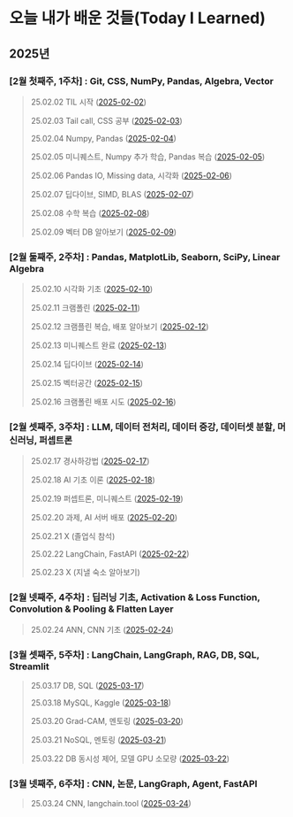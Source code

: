 # 오늘 내가 배운 것들(Today I Learned)

## 2025년

### [2월 첫째주, 1주차] : Git, CSS, NumPy, Pandas, Algebra, Vector
> 25.02.02 TIL 시작 ([2025-02-02](https://github.com/100-hours-a-week/logan.L-til/blob/main/FEB/2025-02-02.md))
> 
> 25.02.03 Tail call, CSS 공부 ([2025-02-03](https://github.com/100-hours-a-week/logan.L-til/blob/main/FEB/2025-02-03.md))
> 
> 25.02.04 Numpy, Pandas ([2025-02-04](https://github.com/100-hours-a-week/logan.L-til/blob/main/FEB/2025-02-04.md))
> 
> 25.02.05 미니퀘스트, Numpy 추가 학습, Pandas 복습 ([2025-02-05](https://github.com/100-hours-a-week/logan.L-til/blob/main/FEB/2025-02-05.md))
> 
> 25.02.06 Pandas IO, Missing data, 시각화 ([2025-02-06](https://github.com/100-hours-a-week/logan.L-til/blob/main/FEB/2025-02-06.md))
> 
> 25.02.07 딥다이브, SIMD, BLAS ([2025-02-07](https://github.com/100-hours-a-week/logan.L-til/blob/main/FEB/2025-02-07.md))
> 
> 25.02.08 수학 복습 ([2025-02-08](https://github.com/100-hours-a-week/logan.L-til/blob/main/FEB/2025-02-08.md))
> 
> 25.02.09 벡터 DB 알아보기 ([2025-02-09](https://github.com/100-hours-a-week/logan.L-til/blob/main/FEB/2025-02-09.md)) 


### [2월 둘째주, 2주차] : Pandas, MatplotLib, Seaborn, SciPy, Linear Algebra
> 25.02.10 시각화 기초 ([2025-02-10](https://github.com/100-hours-a-week/logan.L-til/blob/main/FEB/2025-02-10.md))
> 
> 25.02.11 크램폴린 ([2025-02-11](https://github.com/100-hours-a-week/logan.L-til/blob/main/FEB/2025-02-11.md))
>
> 25.02.12 크램플린 복습, 배포 알아보기 ([2025-02-12](https://github.com/100-hours-a-week/logan.L-til/blob/main/FEB/2025-02-12.md))
>
> 25.02.13 미니퀘스트 완료 ([2025-02-13](https://github.com/100-hours-a-week/logan.L-til/blob/main/FEB/2025-02-13.md))
>
> 25.02.14 딥다이브 ([2025-02-14](https://github.com/100-hours-a-week/logan.L-til/blob/main/FEB/2025-02-14.md))
>
> 25.02.15 벡터공간 ([2025-02-15](https://github.com/100-hours-a-week/logan.L-til/blob/main/FEB/2025-02-15.md))
>
> 25.02.16 크램폴린 배포 시도 ([2025-02-16](https://github.com/100-hours-a-week/logan.L-til/blob/main/FEB/2025-02-16.md))


### [2월 셋째주, 3주차] : LLM, 데이터 전처리, 데이터 증강, 데이터셋 분할, 머신러닝, 퍼셉트론
> 25.02.17 경사하강법 ([2025-02-17](https://github.com/100-hours-a-week/logan.L-til/blob/main/FEB/2025-02-17.md))
>
> 25.02.18 AI 기초 이론 ([2025-02-18](https://github.com/100-hours-a-week/logan.L-til/blob/main/FEB/2025-02-18.md))
>
> 25.02.19 퍼셉트론, 미니퀘스트 ([2025-02-19](https://github.com/100-hours-a-week/logan.L-til/blob/main/FEB/2025-02-19.md))
>
> 25.02.20 과제, AI 서버 배포 ([2025-02-20](https://github.com/100-hours-a-week/logan.L-til/blob/main/FEB/2025-02-20.md))
>
> 25.02.21 X (졸업식 참석)
>
> 25.02.22 LangChain, FastAPI ([2025-02-22](https://github.com/100-hours-a-week/logan.L-til/blob/main/FEB/2025-02-22.md))
>
> 25.02.23 X (지낼 숙소 알아보기)


### [2월 넷째주, 4주차] : 딥러닝 기초, Activation & Loss Function, Convolution & Pooling & Flatten Layer
> 25.02.24 ANN, CNN 기초 ([2025-02-24](https://github.com/100-hours-a-week/logan.L-til/blob/main/FEB/2025-02-24.md))


### [3월 셋째주, 5주차] : LangChain, LangGraph, RAG, DB, SQL, Streamlit
> 25.03.17 DB, SQL ([2025-03-17](https://github.com/100-hours-a-week/logan.L-til/blob/main/MAR/2025-03-17.md))
>
> 25.03.18 MySQL, Kaggle ([2025-03-18](https://github.com/100-hours-a-week/logan.L-til/blob/main/MAR/2025-03-18.md))
>
> 25.03.20 Grad-CAM, 멘토링 ([2025-03-20](https://github.com/100-hours-a-week/logan.L-til/blob/main/MAR/2025-03-20.md))
>
> 25.03.21 NoSQL, 멘토링 ([2025-03-21](https://github.com/100-hours-a-week/logan.L-til/blob/main/MAR/2025-03-21.md))
>
> 25.03.22 DB 동시성 제어, 모델 GPU 소모량 ([2025-03-22](https://github.com/100-hours-a-week/logan.L-til/blob/main/MAR/2025-03-22.md))

### [3월 넷째주, 6주차] : CNN, 논문, LangGraph, Agent, FastAPI
> 25.03.24 CNN, langchain.tool ([2025-03-24](https://github.com/100-hours-a-week/logan.L-til/blob/main/MAR/2025-03-24.md))